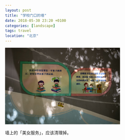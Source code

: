 ```yaml
---
layout: post
title: "学校门口的墙"
date: 2018-05-30 23:20 +0100
categories: [landscape]
tags: travel
location: "北京"
---
```


<img src="/img/2018/20180530-L1006837.jpg" alt="学校门口的墙" style="width: 75%; height: 75%"/>

墙上的「美女服务」，应该清理掉。

